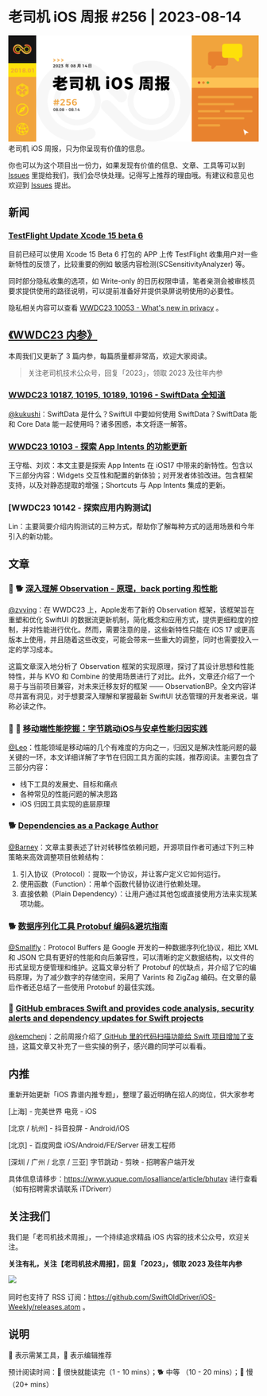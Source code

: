 # 老司机 iOS 周报 #256 | 2023-08-14

![ios-weekly](https://github.com/SwiftOldDriver/iOS-Weekly/blob/master/assets/weekly-header/256.png?raw=true)
老司机 iOS 周报，只为你呈现有价值的信息。

你也可以为这个项目出一份力，如果发现有价值的信息、文章、工具等可以到 [Issues](https://github.com/SwiftOldDriver/iOS-Weekly/issues) 里提给我们，我们会尽快处理。记得写上推荐的理由哦。有建议和意见也欢迎到 [Issues](https://github.com/SwiftOldDriver/iOS-Weekly/issues) 提出。

## 新闻

### [TestFlight Update Xcode 15 beta 6](https://developer.apple.com/news/releases/?id=08022023a)

目前已经可以使用 Xcode 15 Beta 6 打包的 APP 上传 TestFlight 收集用户对一些新特性的反馈了，比较重要的例如 敏感内容检测(SCSensitivityAnalyzer) 等。

同时部分隐私收集的选项，如 Write-only 的日历权限申请，笔者亲测会被审核员要求提供使用的路径说明，可以提前准备好并提供录屏说明使用的必要性。

隐私相关内容可以查看 [WWDC23 10053 - What's new in privacy](https://xiaozhuanlan.com/topic/9504861273) 。

## [《WWDC23 内参》](https://xiaozhuanlan.com/wwdc23)

本周我们又更新了 3 篇内参，每篇质量都非常高，欢迎大家阅读。

> 关注老司机技术公众号，回复「2023」，领取 2023 及往年内参

### [WWDC23 10187, 10195, 10189, 10196 - SwiftData 全知道](https://xiaozhuanlan.com/topic/4937125086)

[@kukushi](https://kukushi.github.io/)：SwiftData 是什么？SwiftUI 中要如何使用 SwiftData？SwiftData 能和 Core Data 能一起使用吗？诸多困惑，本文将逐一解答。

### [WWDC23 10103 - 探索 App Intents 的功能更新](https://xiaozhuanlan.com/topic/9860547123)

王守楷、刘欢：本文主要是探索 App Intents 在 iOS17 中带来的新特性。包含以下三部分内容：Widgets 交互性和配置的新体验；对开发者体验改进。包含框架支持，以及对静态提取的增强；Shortcuts 与 App Intents 集成的更新。

### [WWDC23 10142 - 探索应用内购测试]

Lin：主要简要介绍内购测试的三种方式，帮助你了解每种方式的适用场景和今年引入的新功能。

## 文章

### 🌟 🐕 [深入理解 Observation - 原理，back porting 和性能](https://onevcat.com/2023/08/observation-framework/)

[@zvving](https://github.com/zvving)：在 WWDC23 上，Apple发布了新的 Observation 框架，该框架旨在重塑和优化 SwiftUI 的数据流更新机制，简化概念和应用方式，提供更细粒度的控制，并对性能进行优化。然而，需要注意的是，这些新特性只能在 iOS 17 或更高版本上使用，并且随着这些改变，可能会带来一些重大的调整，同时也需要投入一定的学习成本。

这篇文章深入地分析了 Observation 框架的实现原理，探讨了其设计思想和性能特性，并与 KVO 和 Combine 的使用场景进行了对比。此外，文章还介绍了一个易于与当前项目兼容，对未来迁移友好的框架 —— ObservationBP。全文内容详尽并富有洞见，对于想要深入理解和掌握最新 SwiftUI 状态管理的开发者来说，堪称必读之作。

### 🌟 🐢 [移动端性能挖掘：字节跳动iOS与安卓性能归因实践](https://mp.weixin.qq.com/s/12Co7Tbvw2PmIZPqFlxaHA)

[@Leo](https://github.com/leomobiledeveloper)：性能领域是移动端的几个有难度的方向之一，归因又是解决性能问题的最关键的一环，本文详细详解了字节在归因工具方面的实践，推荐阅读。主要包含了三部分内容：

* 线下工具的发展史、目标和痛点
* 各种常见的性能问题的解决思路
* iOS 归因工具实现的底层原理

### 🐕 [Dependencies as a Package Author](https://www.massicotte.org/package-author-dependencies)

[@Barney](https://github.com/BarneyZhaoooo)：文章主要表述了针对转移性依赖问题，开源项目作者可通过下列三种策略来高效调整项目依赖结构：

1. 引入协议（Protocol）：提取一个协议，并让客户定义它如何运行。
2. 使用函数（Function）：用单个函数代替协议进行依赖处理。
3. 直接依赖（Plain Dependency）：让用户通过其他包或直接使用方法来实现某项功能。

### 🐕 [数据序列化工具 Protobuf 编码&避坑指南](https://mp.weixin.qq.com/s/xH9v4Al3B2vPbZIp2yqZpQ)
[@Smallfly](https://github.com/iostalks)：Protocol Buffers 是 Google 开发的一种数据序列化协议，相比 XML 和 JSON 它具有更好的性能和向后兼容性，可以清晰的定义数据结构，以文件的形式呈现方便管理和维护。这篇文章分析了 Protobuf 的优缺点，并介绍了它的编码原理，为了减少数字的存储空间，采用了 Varints 和 ZigZag 编码。在文章的最后作者还总结了一些使用 Protobuf 的最佳实践。

### 🐎 [GitHub embraces Swift and provides code analysis, security alerts and dependency updates for Swift projects](https://blog.eidinger.info/github-embraces-swift-and-provides-code-analysis-security-alerts-and-dependency-updates-for-swift-projects)

[@kemchenj](https://kemchenj.github.io/)：之前周报介绍了[ GitHub 里的代码扫描功能给 Swift 项目增加了支持](https://github.com/SwiftOldDriver/iOS-Weekly/blob/a6da79a0300d5d99b2a270819f88f6be6ddf1785/Reports/2023/%23250-2023.07.03.md#github-的-dependency-graph-dependabot-alerts-和-advisory-database-现在正式提供-swift-的支持)，这篇文章又补充了一些实操的例子，感兴趣的同学可以看看。

## 内推

重新开始更新「iOS 靠谱内推专题」，整理了最近明确在招人的岗位，供大家参考

[上海] - 完美世界 电竞 - iOS

[北京 / 杭州] - 抖音投屏 - Android/iOS

[北京] - 百度网盘 iOS/Android/FE/Server 研发工程师

[深圳 / 广州 / 北京 / 三亚] 字节跳动 - 剪映 - 招聘客户端开发

具体信息请移步：https://www.yuque.com/iosalliance/article/bhutav 进行查看（如有招聘需求请联系 iTDriverr）

## 关注我们

我们是「老司机技术周报」，一个持续追求精品 iOS 内容的技术公众号，欢迎关注。

**关注有礼，关注【老司机技术周报】，回复「2023」，领取 2023 及往年内参**

![](https://github.com/SwiftOldDriver/iOS-Weekly/blob/master/assets/qrcode_for_wechat.jpg?raw=true)

同时也支持了 RSS 订阅：https://github.com/SwiftOldDriver/iOS-Weekly/releases.atom 。

## 说明

🚧 表示需某工具，🌟 表示编辑推荐

预计阅读时间：🐎 很快就能读完（1 - 10 mins）；🐕 中等 （10 - 20 mins）；🐢 慢（20+ mins）
